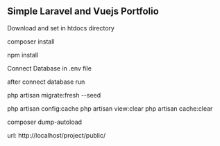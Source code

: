 
## Simple Laravel and Vuejs Portfolio

Download and set in htdocs directory

composer install

npm install

Connect Database in .env file

after connect database run 

php artisan migrate:fresh --seed

php artisan config:cache
php artisan view:clear
php artisan cache:clear

composer dump-autoload

url: http://localhost/project/public/
